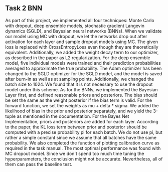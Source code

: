 ## Task 2 BNN
As part of this project, we implemented all four techniques: Monte Carlo with dropout, deep ensemble models, stochastic gradient Langevin dynamics (SGLD), and Bayesian neural networks (BNNs). When we validate our model using MC with dropout, we let the networks drop out after activation for each layer and sample dropout models using MC. The given loss is replaced with CrossEntropyLoss even though they are theoretically equivalent. Additionally, we added the weight decay term to our optimizer, as described in the paper as L2 regularization. For the deep ensemble model, five individual models were trained and their prediction probabilities averaged to approximate the true probability. The Adam optimizer has been changed to the SGLD optimizer for the SGLD model, and the model is saved after burn-in as well as at sampling points. Additionally, we changed the batch size to 1024. We found that it is not necessary to use the dropout model under this scheme. As for the BNNs, we implemented the Bayesian Layer first, and defined reasonable priors and posteriors. The bias should be set the same as the weight posterior if the bias term is valid. For the forward function, we set the weights as mu + delta * sigma. We added the likelihood of bias in the prior and posterior separately, and we yield the 3-tuple as mentioned in the documentation. For the Bayes Net Implementation, priors and posteriors are added for each layer. According to the paper, the KL loss term between prior and posterior should be computed with a precise probability pi for each batch. We do not use pi, but rather a simple constant since we assume that all batches have the same probability. We also completed the function of plotting calibration curve as required in the task manual. The most optimal performance was found with MC dropout model. Since we don't spend too much time tuning the hyperparameters, the conclusion might not be accurate. Nevertheless, all of them can pass the baseline test.  